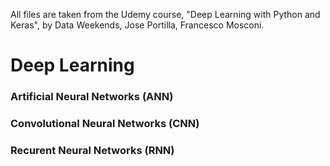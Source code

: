 All files are taken from the Udemy course, "Deep Learning with Python and Keras", by Data Weekends, Jose Portilla, Francesco Mosconi.

# Deep Learning

### Artificial Neural Networks (ANN)

### Convolutional Neural Networks (CNN)

### Recurent Neural Networks (RNN)
